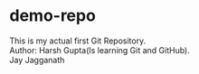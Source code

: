 # demo-repo
This is my actual first Git Repository.<br>
Author: Harsh Gupta(Is learning Git and GitHub).<br>
Jay Jagganath